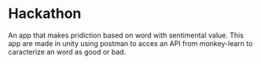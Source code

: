 # Hackathon
An app that makes pridiction based on word with sentimental value.
This app are made in unity using postman to acces an API from monkey-learn to caracterize an word as good or bad.
